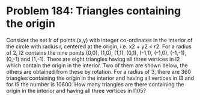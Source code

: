 # Problem 184: Triangles containing the origin
Consider the set Ir of points (x,y) with integer co-ordinates in the
interior of the circle with radius r, centered at the origin, i.e. x2 +
y2 &lt; r2. For a radius of 2, I2 contains the nine points (0,0), (1,0),
(1,1), (0,1), (-1,1), (-1,0), (-1,-1), (0,-1) and (1,-1). There are
eight triangles having all three vertices in I2 which contain the origin
in the interior. Two of them are shown below, the others are obtained
from these by rotation. For a radius of 3, there are 360 triangles
containing the origin in the interior and having all vertices in I3 and
for I5 the number is 10600. How many triangles are there containing the
origin in the interior and having all three vertices in I105?
